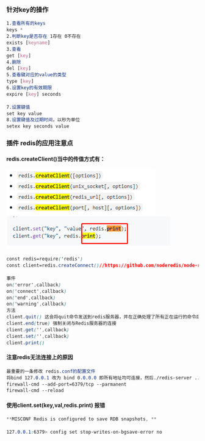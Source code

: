 ### 针对key的操作

~~~css
1.查看所有的keys
keys *
2.判断key是否存在 1存在 0不存在
exists [keyname]
3.查看
get [key]
4.删除
del [key]
5.查看键对应的value的类型
type [key]
6.设置key的有效期限
expire [key] seconds

7.设置键值
set key value 
8.设置键值及过期时间，以秒为单位
setex key seconds value
~~~

### 插件 redis的应用注意点

#### redis.createClient()当中的传值方式有：

![](assets/image-20200630094355216.png)![image-20200630110042105](assets/image-20200630110042105.png)

~~~css
const redis=require('redis')
const client=redis.createConnect()//https://github.com/noderedis/node-redis/ 详细配置

事件
on('error',callback)
on('connect',callback)
on('end',callback)
on('warning',callback)
方法
client.quit() 这会将quit命令发送到redis服务器，并在正确处理了所有正在运行的命令后立即干净结束
client.end(true) 强制关闭与Redis服务器的连接
client.get('',callback)
client.set('',callback)
client.print()
~~~

#### 注意redis无法连接上的原因

~~~css
最重要的一条修改 redis.conf的配置文件
将bind 127.0.0.1 改为 bind 0.0.0.0 即所有地址均可连接，然后./redis-server ../redis.conf指定配置文件启动测试，仍然无法连接，继续排查，有网友说可能是服务器防火墙的问题，咱关了防火墙试下
firewall-cmd --add-port=6379/tcp --parmanent
firewall-cmd --reload

~~~

#### 使用client.set(key,val,redis.print) 报错

~~~css
**MISCONF Redis is configured to save RDB snapshots, **

127.0.0.1:6379> config set stop-writes-on-bgsave-error no
~~~


